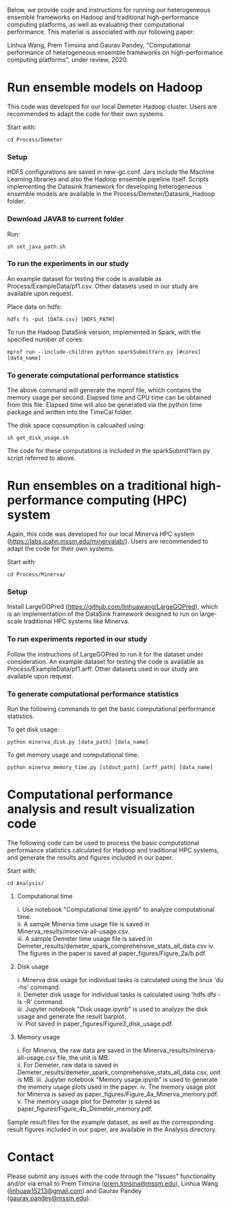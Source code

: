 Below, we provide code and instructions for running our heterogeneous ensemble frameworks on Hadoop and traditional high-performance computing platforms, as well as evaluating their computational performance. This material is associated with our following paper:

Linhua Wang, Prem Timsina and Gaurav Pandey, "Computational performance of heterogeneous ensemble frameworks on high-performance computing platforms", under review, 2020.

# Run ensemble models on Hadoop

This code was developed for our local Demeter Hadoop cluster. Users are recommended to adapt the code for their own systems.

Start with:

	cd Process/Demeter

### Setup
HDFS configurations are saved in new-gc.conf. Jars include the Machine Learning libraries and also the Hadoop ensemble pipeline itself. Scripts implementing the  Datasink framework for developing heterogeneous ensemble models are available in the Process/Demeter/Datasink_Hadoop folder. 

### Download JAVA8 to current folder
Run:

	sh set_java_path.sh

### To run the experiments in our study
An example dataset for testing the code is available as Process/ExampleData/pf1.csv. Other datasets used in our study are available upon request.

Place data on hdfs:

	hdfs fs -put [DATA.csv] [HDFS_PATH]
	
To run the Hadoop DataSink version, implemented in Spark, with the specified number of cores:

	mprof run --include-children python sparkSubmitYarn.py [#cores] [data_name] 

### To generate computational performance statistics
The above command will generate the mprof file, which contains the memory usage per second. Elapsed time and CPU time can be obtained from this file.
Elapsed time will also be generated via the python time package and written into the TimeCal folder. 

The disk space consumption is calcualted using:
	
	sh get_disk_usage.sh

The code for these computations is included in the sparkSubmitYarn.py script referred to above.

# Run ensembles on a traditional high-performance computing (HPC) system

Again, this code was developed for our local Minerva HPC system (https://labs.icahn.mssm.edu/minervalab/). Users are recommended to adapt the code for their own systems.

Start with:

	cd Process/Minerva/

### Setup
Install LargeGOPred (https://github.com/linhuawang/LargeGOPred), which is an implementation of the DataSink framework designed to run on large-scale traditional HPC systems like Minerva.

### To run experiments reported in our study
Follow the instructions of LargeGOPred to run it for the dataset under consideration. An example dataset for testing the code is available as Process/ExampleData/pf1.arff. Other datasets used in our study are available upon request.

### To generate computational performance statistics

Run the following commands to get the basic computational performance statistics.

To get disk usage:

	python minerva_disk.py [data_path] [data_name]

To get memory usage and computational time:
	
	python minerva_memory_time.py [stdout_path] [arff_path] [data_name]


# Computational performance analysis and result visualization code

The following code can be used to process the basic computational performance statistics calculated for Hadoop and traditional HPC systems, and generate the results and figures included in our paper.

Start with:

	cd Analysis/

1. Computational time 

	i. Use notebook "Computational time.ipynb" to analyze computational time.  
	ii. A sample Minerva time usage file is saved in Minerva_results/minerva-all-usage.csv.  
	iii. A sample Demeter time usage file is saved in Demeter_results/demeter_spark_comprehensive_stats_all_data.csv
	iv. The figures in the paper is saved at paper_figures/Figure_2a/b.pdf.  

2. Disk usage 

	i. Minerva disk usage for individual tasks is calculated using the linux 'du -hs' command.  
	ii. Demeter disk usage for individual tasks is calculated using 'hdfs dfs -ls -R' command.  
	iii. Jupyter notebook "Disk usage.ipynb" is used to analyze the disk usage and generate the result barplot.  
	iv. Plot saved in paper_figures/Figure3_disk_usage.pdf.   

3. Memory usage 
	
	i. For Minerva, the raw data are saved in the Minerva_results/minerva-all-usage.csv file, the unit is MB.	
	ii. For Demeter, raw data is saved in Demeter_results/demeter_spark_comprehensive_stats_all_data.csv, unit is MB. 
	iii. Jupyter notebook "Memory usage.ipynb" is used to generate the memory usage plots used in the paper.
	iv. The memory usage plot for Minerva is saved as paper_figures/Figure_4a_Minerva_memory.pdf.  
	v. The memory usage plot for Demeter is saved as paper_figures/Figure_4b_Demeter_memory.pdf.  
	
Sample result files for the example dataset, as well as the corresponding result figures included in our paper, are available in the Analysis directory.

# Contact

Please submit any issues with the code through the "Issues" functionality and/or via email to Prem Timsina (prem.timsina@mssm.edu), Linhua Wang (linhuaw15213@gmail.com) and Gaurav Pandey (gaurav.pandey@mssm.edu).
